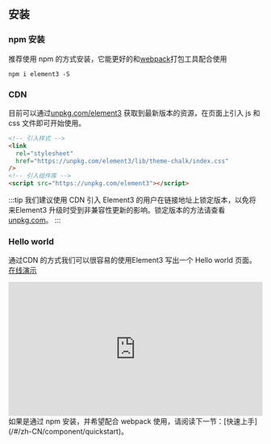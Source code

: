 ## 安装

### npm 安装

推荐使用 npm 的方式安装，它能更好的和[webpack](https://webpack.js.org/)打包工具配合使用

``` shell
npm i element3 -S
```

### CDN

目前可以通过[unpkg.com/element3](https://unpkg.com/element3) 获取到最新版本的资源，在页面上引入 js 和 css 文件即可开始使用。

``` html
<!-- 引入样式 -->
<link
  rel="stylesheet"
  href="https://unpkg.com/element3/lib/theme-chalk/index.css"
/>
<!-- 引入组件库 -->
<script src="https://unpkg.com/element3"></script>
```

:::tip
我们建议使用 CDN 引入 Element3 的用户在链接地址上锁定版本，以免将来Element3 升级时受到非兼容性更新的影响。锁定版本的方法请查看[unpkg.com](https://unpkg.com)。
:::

### Hello world

通过CDN 的方式我们可以很容易的使用Element3 写出一个 Hello world 页面。[在线演示](https://codepen.io/imjustaman/pen/abZajYg)

<iframe height="265" style="width: 100%;" scrolling="no" title="Element3 Demo" src="https://codepen.io/imjustaman/embed/abZajYg?height=265&theme-id=light&default-tab=html,result" frameborder="no" loading="lazy" allowtransparency="true" allowfullscreen="true">
  See the Pen <a href='https://codepen.io/imjustaman/pen/abZajYg'>Element3 Demo</a> by ImJustAMan
  (<a href='https://codepen.io/imjustaman'>@imjustaman</a>) on <a href='https://codepen.io'>CodePen</a>.
</iframe>
如果是通过 npm 安装，并希望配合 webpack 使用，请阅读下一节：[快速上手](/#/zh-CN/component/quickstart)。